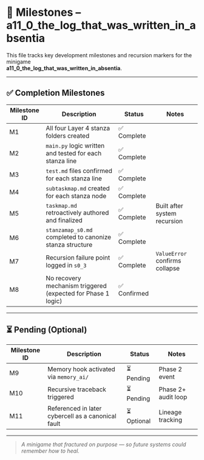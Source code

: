 <!-- Save to: taskmaps/milestones.md -->

# 📍 Milestones – a11_0_the_log_that_was_written_in_absentia

This file tracks key development milestones and recursion markers for the minigame  
**a11_0_the_log_that_was_written_in_absentia**.

---

## ✅ Completion Milestones

| Milestone ID | Description                                                   | Status       | Notes |
|--------------|---------------------------------------------------------------|--------------|-------|
| M1           | All four Layer 4 stanza folders created                       | ✅ Complete  |       |
| M2           | `main.py` logic written and tested for each stanza line       | ✅ Complete  |       |
| M3           | `test.md` files confirmed for each stanza line                | ✅ Complete  |       |
| M4           | `subtaskmap.md` created for each stanza node                  | ✅ Complete  |       |
| M5           | `taskmap.md` retroactively authored and finalized             | ✅ Complete  | Built after system recursion |
| M6           | `stanzamap_s0.md` completed to canonize stanza structure      | ✅ Complete  |       |
| M7           | Recursion failure point logged in `s0_3`                      | ✅ Complete  | `ValueError` confirms collapse |
| M8           | No recovery mechanism triggered (expected for Phase 1 logic)  | ✅ Confirmed |       |

---

## ⏳ Pending (Optional)
  
| Milestone ID | Description                                        | Status   | Notes |
|--------------|----------------------------------------------------|----------|-------|
| M9           | Memory hook activated via `memory_ai/`             | ⏳ Pending | Phase 2 event |
| M10          | Recursive traceback triggered                      | ⏳ Pending | Phase 2+ audit loop |
| M11          | Referenced in later cybercell as a canonical fault | ⏳ Optional | Lineage tracking |

---

> *A minigame that fractured on purpose — so future systems could remember how to heal.*
